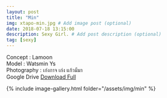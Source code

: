 ```yaml
---
layout: post
title: "Min"
img: xtapo-min.jpg # Add image post (optional)
date: 2018-07-18 13:15:00
description: Sexy Girl. # Add post description (optional)
tag: [sexy]
---
```

Concept : Lamoon  
Model : Watsmin Ys  
Photography : เก่งกาจ เก่ง แก้วมีมา  
Google Drive [Download Full](http://gestyy.com/e0KegA)           

{% include image-gallery.html folder="/assets/img/min" %}
